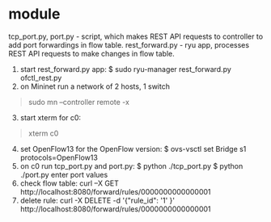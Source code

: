 # module

tcp_port.py, port.py - script, which makes REST API requests to controller to add port forwardings in flow table.
rest_forward.py - ryu app, processes REST API requests to make changes in flow table. 


1) start rest_forward.py app: 
 $ sudo ryu-manager rest_forward.py ofctl_rest.py 
2) on Mininet run a network of 2 hosts, 1 switch 
 > sudo mn –controller remote -x
3) start xterm for c0:
 > xterm c0
4) set OpenFlow13 for the OpenFlow version:
 $ ovs-vsctl set Bridge s1 protocols=OpenFlow13
5) on c0 run tcp_port.py and port.py:
 $ python ./tcp_port.py
 $ python ./port.py
   enter port values
6) check flow table:
   curl –X GET http://localhost:8080/forward/rules/0000000000000001
7) delete rule:
   curl -X DELETE -d '{"rule_id": '1' }' http://localhost:8080/forward/rules/0000000000000001
   

   





